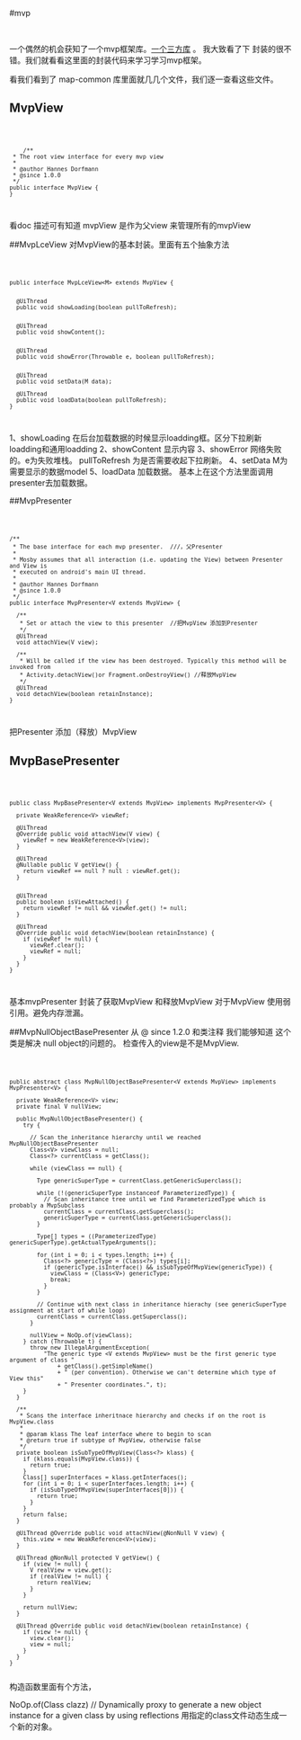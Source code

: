 #mvp

 <br>

一个偶然的机会获知了一个mvp框架库。[一个三方库](https://github.com/sockeqwe/mosby) 。 我大致看了下 封装的很不错。我们就看看这里面的封装代码来学习学习mvp框架。

  看我们看到了 map-common 库里面就几几个文件，我们逐一查看这些文件。

## MvpView
<code>

		/**
	 * The root view interface for every mvp view
	 *
	 * @author Hannes Dorfmann
	 * @since 1.0.0
	 */
	public interface MvpView {
	}
	
</code>

看doc 描述可有知道 mvpView 是作为父view 来管理所有的mvpView

##MvpLceView
对MvpView的基本封装。里面有五个抽象方法

<code> 

	public interface MvpLceView<M> extends MvpView {

	 
	  @UiThread
	  public void showLoading(boolean pullToRefresh);

	 
	  @UiThread
	  public void showContent();

	 
	  @UiThread
	  public void showError(Throwable e, boolean pullToRefresh);

	 
	  @UiThread
	  public void setData(M data);

	  @UiThread
	  public void loadData(boolean pullToRefresh);
	}

</code>

1、showLoading 在后台加载数据的时候显示loadding框。区分下拉刷新loadding和通用loadding
2、showContent 显示内容
3、showError 网络失败的。e为失败堆栈。 pullToRefresh 为是否需要收起下拉刷新。
4、setData M为需要显示的数据model
5、loadData 加载数据。 基本上在这个方法里面调用presenter去加载数据。


##MvpPresenter

<code>

	/**
	 * The base interface for each mvp presenter.  ///，父Presenter 
	 *
	 * Mosby assumes that all interaction (i.e. updating the View) between Presenter and View is
	 * executed on android's main UI thread.
	 *
	 * @author Hannes Dorfmann
	 * @since 1.0.0
	 */
	public interface MvpPresenter<V extends MvpView> {

	  /**
	   * Set or attach the view to this presenter  //把MvpView 添加到Presenter 
	   */
	  @UiThread
	  void attachView(V view);

	  /**
	   * Will be called if the view has been destroyed. Typically this method will be invoked from
	   * Activity.detachView()or Fragment.onDestroyView() //释放MvpView  
	   */
	  @UiThread
	  void detachView(boolean retainInstance);
	}	

</code>

把Presenter  添加（释放）MvpView

## MvpBasePresenter

<code> 


	public class MvpBasePresenter<V extends MvpView> implements MvpPresenter<V> {

	  private WeakReference<V> viewRef;

	  @UiThread
	  @Override public void attachView(V view) {
	    viewRef = new WeakReference<V>(view);
	  }

	  @UiThread
	  @Nullable public V getView() {
	    return viewRef == null ? null : viewRef.get();
	  }


	  @UiThread
	  public boolean isViewAttached() {
	    return viewRef != null && viewRef.get() != null;
	  }

	  @UiThread
	  @Override public void detachView(boolean retainInstance) {
	    if (viewRef != null) {
	      viewRef.clear();
	      viewRef = null;
	    }
	  }
	}

</code>

基本mvpPresenter 封装了获取MvpView 和释放MvpView   对于MvpView 使用弱引用。避免内存泄漏。


##MvpNullObjectBasePresenter 
从 @ since 1.2.0  和类注释 我们能够知道 这个类是解决 null object的问题的。
检查传入的view是不是MvpView. 



<code>

	public abstract class MvpNullObjectBasePresenter<V extends MvpView> implements MvpPresenter<V> {

	  private WeakReference<V> view;
	  private final V nullView;

	  public MvpNullObjectBasePresenter() {
	    try {

	      // Scan the inheritance hierarchy until we reached MvpNullObjectBasePresenter
	      Class<V> viewClass = null;
	      Class<?> currentClass = getClass();

	      while (viewClass == null) {

	        Type genericSuperType = currentClass.getGenericSuperclass();

	        while (!(genericSuperType instanceof ParameterizedType)) {
	          // Scan inheritance tree until we find ParameterizedType which is probably a MvpSubclass
	          currentClass = currentClass.getSuperclass();
	          genericSuperType = currentClass.getGenericSuperclass();
	        }

	        Type[] types = ((ParameterizedType) genericSuperType).getActualTypeArguments();

	        for (int i = 0; i < types.length; i++) {
	          Class<?> genericType = (Class<?>) types[i];
	          if (genericType.isInterface() && isSubTypeOfMvpView(genericType)) {
	            viewClass = (Class<V>) genericType;
	            break;
	          }
	        }

	        // Continue with next class in inheritance hierachy (see genericSuperType assignment at start of while loop)
	        currentClass = currentClass.getSuperclass();
	      }

	      nullView = NoOp.of(viewClass);
	    } catch (Throwable t) {
	      throw new IllegalArgumentException(
	          "The generic type <V extends MvpView> must be the first generic type argument of class "
	              + getClass().getSimpleName()
	              + " (per convention). Otherwise we can't determine which type of View this"
	              + " Presenter coordinates.", t);
	    }
	  }

	  /**
	   * Scans the interface inheritnace hierarchy and checks if on the root is MvpView.class
	   *
	   * @param klass The leaf interface where to begin to scan
	   * @return true if subtype of MvpView, otherwise false
	   */
	  private boolean isSubTypeOfMvpView(Class<?> klass) {
	    if (klass.equals(MvpView.class)) {
	      return true;
	    }
	    Class[] superInterfaces = klass.getInterfaces();
	    for (int i = 0; i < superInterfaces.length; i++) {
	      if (isSubTypeOfMvpView(superInterfaces[0])) {
	        return true;
	      }
	    }
	    return false;
	  }

	  @UiThread @Override public void attachView(@NonNull V view) {
	    this.view = new WeakReference<V>(view);
	  }

	  @UiThread @NonNull protected V getView() {
	    if (view != null) {
	      V realView = view.get();
	      if (realView != null) {
	        return realView;
	      }
	    }

	    return nullView;
	  }

	  @UiThread @Override public void detachView(boolean retainInstance) {
	    if (view != null) {
	      view.clear();
	      view = null;
	    }
	  }
	}


</code>
构造函数里面有个方法，


NoOp.of(Class clazz) // Dynamically proxy to generate a new object instance for a given class by using reflections
用指定的class文件动态生成一个新的对象。
